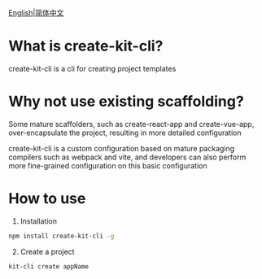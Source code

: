 [English](./README.md)|[简体中文](./README.cn.md)

# What is create-kit-cli?
create-kit-cli is a cli for creating project templates

# Why not use existing scaffolding?
Some mature scaffolders, such as create-react-app and create-vue-app, over-encapsulate the project, resulting in more detailed configuration

create-kit-cli is a custom configuration based on mature packaging compilers such as webpack and vite, and developers can also perform more fine-grained configuration on this basic configuration

# How to use
1. Installation
```bash
npm install create-kit-cli -g
```

2. Create a project
```bash
kit-cli create appName
```
